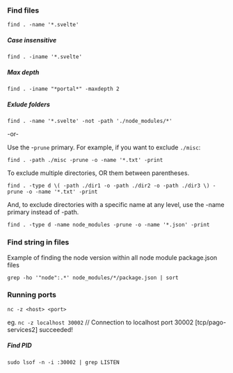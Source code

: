 ### Find files

`find . -name '*.svelte'`

##### Case insensitive

`find . -iname '*.svelte'`

##### Max depth

`find . -iname "*portal*" -maxdepth 2`

##### Exlude folders

`find . -name '*.svelte' -not -path './node_modules/*'`

-or-

Use the -`prune` primary. For example, if you want to exclude `./misc`:

`find . -path ./misc -prune -o -name '*.txt' -print`

To exclude multiple directories, OR them between parentheses.

`find . -type d \( -path ./dir1 -o -path ./dir2 -o -path ./dir3 \) -prune -o -name '*.txt' -print`

And, to exclude directories with a specific name at any level, use the -name primary instead of -path.

`find . -type d -name node_modules -prune -o -name '*.json' -print`

### Find string in files

Example of finding the node version within all node module package.json files

`grep -ho '"node":.*' node_modules/*/package.json | sort`

### Running ports

`nc -z <host> <port>`

eg. `nc -z localhost 30002` // Connection to localhost port 30002 [tcp/pago-services2] succeeded!

##### Find PID

`sudo lsof -n -i :30002 | grep LISTEN`
